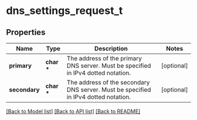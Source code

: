 # dns_settings_request_t

## Properties
Name | Type | Description | Notes
------------ | ------------- | ------------- | -------------
**primary** | **char \*** | The address of the primary DNS server. Must be specified in IPv4 dotted notation. | [optional] 
**secondary** | **char \*** | The address of the secondary DNS server. Must be specified in IPv4 dotted notation. | [optional] 

[[Back to Model list]](../README.md#documentation-for-models) [[Back to API list]](../README.md#documentation-for-api-endpoints) [[Back to README]](../README.md)


